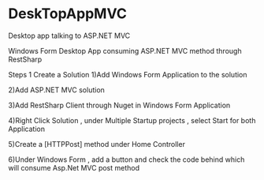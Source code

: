 DeskTopAppMVC
=============

Desktop app talking to ASP.NET MVC

Windows Form Desktop App consuming ASP.NET MVC method through RestSharp

Steps 1 Create a Solution
1)Add Windows Form Application to the solution 

2)Add ASP.NET MVC solution

3)Add RestSharp Client through Nuget in Windows Form Application 

4)Right Click Solution , under Multiple Startup projects , select Start for both Application 

5)Create a [HTTPPost] method under Home Controller 

6)Under Windows Form , add a button and check the code behind which will consume Asp.Net MVC post method
